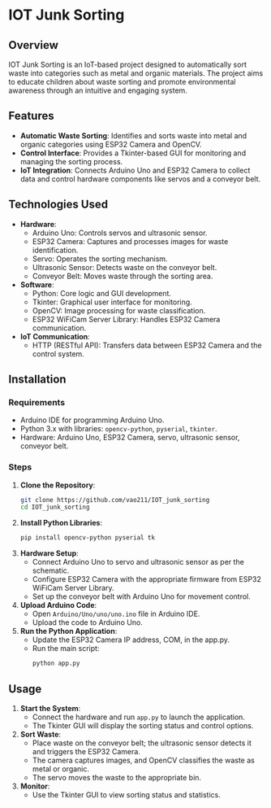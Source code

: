 # IOT Junk Sorting

## Overview
IOT Junk Sorting is an IoT-based project designed to automatically sort waste into categories such as metal and organic materials. The project aims to educate children about waste sorting and promote environmental awareness through an intuitive and engaging system.

## Features
- **Automatic Waste Sorting**: Identifies and sorts waste into metal and organic categories using ESP32 Camera and OpenCV.
- **Control Interface**: Provides a Tkinter-based GUI for monitoring and managing the sorting process.
- **IoT Integration**: Connects Arduino Uno and ESP32 Camera to collect data and control hardware components like servos and a conveyor belt.

## Technologies Used
- **Hardware**:
  - Arduino Uno: Controls servos and ultrasonic sensor.
  - ESP32 Camera: Captures and processes images for waste identification.
  - Servo: Operates the sorting mechanism.
  - Ultrasonic Sensor: Detects waste on the conveyor belt.
  - Conveyor Belt: Moves waste through the sorting area.
- **Software**:
  - Python: Core logic and GUI development.
  - Tkinter: Graphical user interface for monitoring.
  - OpenCV: Image processing for waste classification.
  - ESP32 WiFiCam Server Library: Handles ESP32 Camera communication.
- **IoT Communication**:
  - HTTP (RESTful API): Transfers data between ESP32 Camera and the control system.

## Installation
### Requirements
- Arduino IDE for programming Arduino Uno.
- Python 3.x with libraries: `opencv-python`, `pyserial`, `tkinter`.
- Hardware: Arduino Uno, ESP32 Camera, servo, ultrasonic sensor, conveyor belt.

### Steps
1. **Clone the Repository**:
   ```bash
   git clone https://github.com/vao211/IOT_junk_sorting
   cd IOT_junk_sorting
   ```
2. **Install Python Libraries**:
   ```bash
   pip install opencv-python pyserial tk
   ```
3. **Hardware Setup**:
   - Connect Arduino Uno to servo and ultrasonic sensor as per the schematic.
   - Configure ESP32 Camera with the appropriate firmware from ESP32 WiFiCam Server Library.
   - Set up the conveyor belt with Arduino Uno for movement control.
4. **Upload Arduino Code**:
   - Open `Arduino/Uno/uno/uno.ino` file in Arduino IDE.
   - Upload the code to Arduino Uno.
5. **Run the Python Application**:
   - Update the ESP32 Camera IP address, COM, in the app.py.
   - Run the main script:
     ```bash
     python app.py
     ```

## Usage
1. **Start the System**:
   - Connect the hardware and run `app.py` to launch the application.
   - The Tkinter GUI will display the sorting status and control options.
2. **Sort Waste**:
   - Place waste on the conveyor belt; the ultrasonic sensor detects it and triggers the ESP32 Camera.
   - The camera captures images, and OpenCV classifies the waste as metal or organic.
   - The servo moves the waste to the appropriate bin.
3. **Monitor**:
   - Use the Tkinter GUI to view sorting status and statistics.
